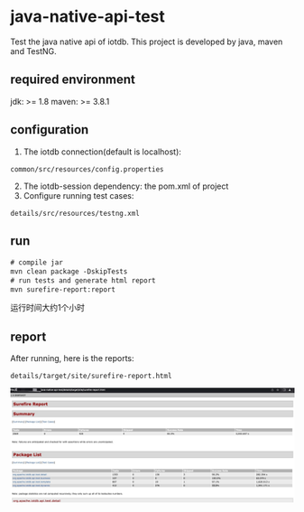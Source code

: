 # java-native-api-test
Test the java native api of iotdb.
This project is developed by java, maven and TestNG.

## required environment
jdk: >= 1.8
maven: >= 3.8.1

## configuration
1. The iotdb connection(default is localhost):
```shell
common/src/resources/config.properties
```
2. The iotdb-session dependency: the pom.xml of project
3. Configure running test cases: 

```shell
details/src/resources/testng.xml
```

## run
```shell
# compile jar
mvn clean package -DskipTests
# run tests and generate html report
mvn surefire-report:report
```
运行时间大约1个小时
## report
After running, here is the reports:
```shell
details/target/site/surefire-report.html
```
![](assets/16843000786395.jpg)



